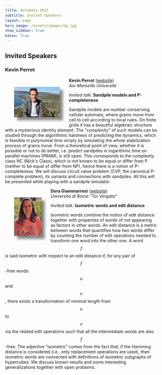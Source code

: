 ```yaml
---
title: Automata 2023
subtitle: Invited Speakers
layout: page
hero_image: /assets/images/bg.jpg
show_sidebar: true
katex: True
---
```


## Invited Speakers

### Kevin Perrot


<img src="/assets/images/invited/kevin.jpg" alt="Kevin Perrot" style="float: left; width: 30%; box-shadow: 10px 10px 8px #888888; margin: 30px">

**Kevin Perrot** ([website](https://pageperso.lis-lab.fr/kevin.perrot/))  
_Aix-Marseille Université_

_Invited talk:_ __Sandpile models and P-completeness__

Sandpile models are number conserving cellular automata, where grains  move from cell to cell according to local rules. On finite grids it has  a beautiful algebraic structure with a mysterious identity element. The  "complexity" of such models can be studied through the algorithmic  hardness of predicting the dynamics, which is feasible in polynomial  time simply by simulating the whole stabilization process of grains  move. From a theoretical point of view, whether it is possible or not to  do better, i.e. predict sandpiles in logarithmic time on parallel  machines (PRAM), is still open. This corresponds to the complexity class  NC (Nick's Class), which is not known to be equal or differ from P  (neither to be equal of differ from NP), hence there is a notion of  P-completeness. We will discuss circuit value problem (CVP, the canonical P-complete problem), its variants and connections with  sandpiles. All this will be presented while playing with a sandpile 
simulator.
 
 <img src="/assets/images/invited/dora.jpg" alt="Dora Giammarresi" style="float: left; width: 18%; box-shadow: 10px 10px 8px #888888; margin: 30px">
 
 **Dora Giammarresi** ([website](https://www.mat.uniroma2.it/~giammarr/))  
_Università di Roma "Tor Vergata"_

_Invited talk:_ __Isometric words and edit distance__

Isometric words combine the notion of edit distance together with properties of words of not appearing as factors in other words. An edit distance is a metric between words that quantifies how two words differ by counting the number of edit operations needed to transform one word into the other one. A word $$f$$ is said isometric with respect to an edit distance if, for any pair of $$f$$-free words $$u$$ and $$v$$, there exists a transformation of minimal length from $$u$$ to $$v$$ via the related edit operations such that all the intermediate words are also $$f$$-free. The adjective “isometric” comes from the fact that, if the Hamming distance is considered (i.e., only replacement operations are used), then isometric words are connected with definitions of isometric subgraphs of hypercubes. We discuss known results and some interesting generalizations together with open problems.
